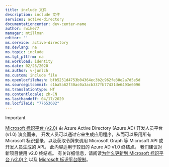 ```yaml
---
title: include 文件
description: include 文件
services: active-directory
documentationcenter: dev-center-name
author: rwike77
manager: mtillman
editor: ''
ms.service: active-directory
ms.devlang: na
ms.topic: include
ms.tgt_pltfrm: na
ms.workload: identity
ms.date: 02/25/2020
ms.author: v-junlch
ms.custom: include file
ms.openlocfilehash: bfb5251d4753b04364ec3b2c962fe30e2a7d5e5d
ms.sourcegitcommit: c1ba5a62f30ac0a3acb337fb77431de6493e6096
ms.translationtype: HT
ms.contentlocale: zh-CN
ms.lasthandoff: 04/17/2020
ms.locfileid: "77653602"
---
```

> [!IMPORTANT]
> [Microsoft 标识平台 (v2.0)](/active-directory/develop/v2-overview) 由 Azure Active Directory (Azure AD) 开发人员平台 (v1.0) 演变而来。 开发人员可以通过它来生成应用程序，从而可以采用所有 Microsoft 标识登录，以及获取令牌来调用 Microsoft Graph 等 Microsoft API 或开发人员生成的 API。
> 此内容适用于较旧的 Azure AD v1.0 终结点。 我们建议对新项目使用 v2.0 终结点。 有关详细信息，请阅读[为什么更新到 Microsoft 标识平台 (v2.0)？](/active-directory/azuread-dev/azure-ad-endpoint-comparison) 以及 [Microsoft 标识平台限制](/active-directory/azuread-dev/azure-ad-endpoint-comparison#limitations)。


